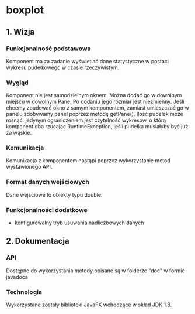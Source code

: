 # boxplot
## 1. Wizja
### Funkcjonalność podstawowa
Komponent ma za zadanie wyświetlać dane statystyczne w postaci wykresu pudełkowego w czasie rzeczywistym.
### Wygląd
Komponent nie jest samodzielnym oknem. Można dodać go w dowolnym miejscu w dowolnym Pane. Po dodaniu jego rozmiar jest niezmienny. Jeśli chcemy zbudować okno z samym komponentem, zamiast umieszczać go w panelu zdobywamy panel poprzez metodę getPane(). Ilość pudełek może rosnąć, jedynym ograniczeniem jest czytelność wykresów, o którą komponent dba rzucając RuntimeException, jeśli pudełka musiałyby być już za wąskie.
### Komunikacja
Komunikacja z komponentem nastąpi poprzez wykorzystanie metod wystawionego API.
### Format danych wejściowych
Dane wejściowe to obiekty typu double.
### Funkcjonalności dodatkowe
- konfigurowalny tryb usuwania nadliczbowych danych

## 2. Dokumentacja
### API
Dostępne do wykorzystania metody opisane są w folderze "doc" w formie javadoca

### Technologia
Wykorzystane zostały biblioteki JavaFX wchodzące w skład JDK 1.8.